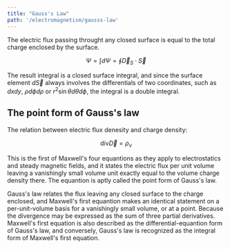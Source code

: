 ```yaml
---
title: "Gauss's Law"
path: '/electromagnetism/gausss-law'
---
```


The electric flux passing throught any closed surface is equal to the total charge enclosed by the surface.

$$\Psi=\int d\Psi=\oint\vec{D}_S\cdot\vec{S}$$

The result integral is a closed surface integral, and since the surface element $d\vec{S}$ always involves the differentials of two coordinates, such as $dxdy$, $\rho d\phi d\rho$ or $r^2\sin\theta d\theta d\phi$, the integral is a double integral.

## The point form of Gauss's law

The relation between electric flux denesity and charge density:

$$\text{div}\vec{D}=\rho_v$$

This is the first of Maxwell's four equantions as they apply to electrostatics and steady magnetic fields, and it states the electric flux per unit volume leaving a vanishingly small volume unit exactly equal to the volume charge density there. The equantion is aptly called the point form of Gauss's law.

Gauss's law relates the flux leaving any closed surface to the charge enclosed, and Maxwell's first equantion makes an identical statement on a per-unit-volume basis for a vanishingly small volume, or at a point. Because the divergence may be expressed as the sum of three partial derivatives. Maxwell's first equation is also described as the differential-equantion form of Gauss's law, and conversely, Gauss's law is recognized as the integral form of Maxwell's first equation.
